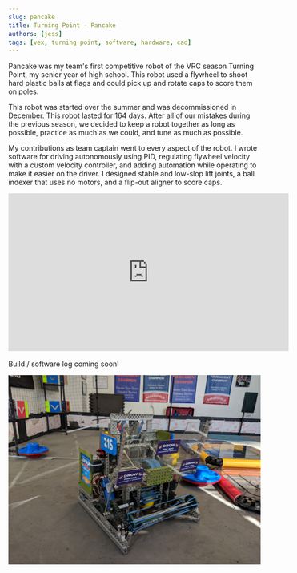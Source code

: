 ```yaml
---
slug: pancake
title: Turning Point - Pancake
authors: [jess]
tags: [vex, turning point, software, hardware, cad]
---
```


Pancake was my team's first competitive robot of the VRC season Turning Point, my senior year of high school.  This robot used a flywheel to shoot hard plastic balls at flags and could pick up and rotate caps to score them on poles.  

This robot was started over the summer and was decommissioned in December.  This robot lasted for 164 days.  After all of our mistakes during the previous season, we decided to keep a robot together as long as possible, practice as much as we could, and tune as much as possible.  

My contributions as team captain went to every aspect of the robot.  I wrote software for driving autonomously using PID, regulating flywheel velocity with a custom velocity controller, and adding automation while operating to make it easier on the driver.  I designed stable and low-slop lift joints, a ball indexer that uses no motors, and a flip-out aligner to score caps.

<iframe width="560" height="315" src="https://www.youtube.com/embed/xFh4QxeF-aQ?si=EsCoHq24hh0QABfW" title="YouTube video player" frameborder="0" allow="accelerometer; autoplay; clipboard-write; encrypted-media; gyroscope; picture-in-picture; web-share" allowfullscreen></iframe>

<!--truncate-->

Build / software log coming soon!

![](banner.jpg)